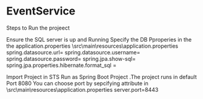# EventService
Steps to Run the projeect

Ensure the SQL server is up and Running 
Specify the DB Pproperies in the the application.properties
\src\main\resources\application.properties
spring.datasource.url=
spring.datasource.username=
spring.datasource.password=
spring.jpa.show-sql=
spring.jpa.properties.hibernate.format_sql = 

Import Project in STS
Run as Spring Boot Project .The project runs in default Port 8080
You can choose port by sepcifying attribute in \src\main\resources\application.properties
server.port=8443
